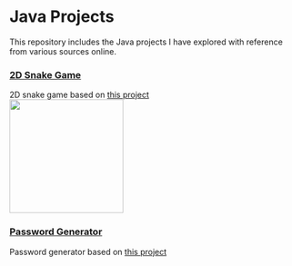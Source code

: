 # Java Projects

This repository includes the Java projects I have explored with reference from various sources online.

### [2D Snake Game]()
2D snake game based on [this project](https://github.com/janbodnar/Java-Snake-Game)
<br><img src="https://github.com/user-attachments/assets/6acb489a-e0cc-43fa-b8cc-71cb5635e4f4" width="200">

### [Password Generator]()
Password generator based on [this project](https://github.com/KZarzour/Password-Generator/tree/master)

### 
